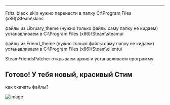 ---------------------------------
Fritz_black_skin нужно перенести в папку 
C:\Program Files (x86)\Steam\skins

файлы из Libruary_theme (нужно только файлы саму папку не кидаем) устанавливаем в 
C:\Program Files (x86)\Steam\steamui

файлы из Friend_theme (нужно только файлы саму папку не кидаем) устанавливаем в
C:\Program Files (x86)\Steam\clientui

SteamFriendsPatcher открываем архив и устанавливаем программу

Готово! У тебя новый, красивый Стим
---------------------------------

как скачать файлы?

![image](https://user-images.githubusercontent.com/38975320/157385483-2f981c67-9082-44e7-af21-b1c6c4545874.png)
